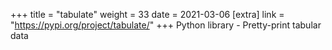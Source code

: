 +++
title = "tabulate"
weight = 33
date = 2021-03-06
[extra]
link = "https://pypi.org/project/tabulate/"
+++
Python library - Pretty-print tabular data

